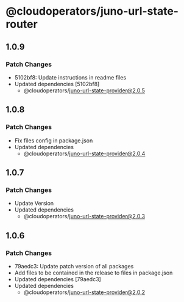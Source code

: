 # @cloudoperators/juno-url-state-router

## 1.0.9

### Patch Changes

- 5102bf8: Update instructions in readme files
- Updated dependencies [5102bf8]
  - @cloudoperators/juno-url-state-provider@2.0.5

## 1.0.8

### Patch Changes

- Fix files config in package.json
- Updated dependencies
  - @cloudoperators/juno-url-state-provider@2.0.4

## 1.0.7

### Patch Changes

- Update Version
- Updated dependencies
  - @cloudoperators/juno-url-state-provider@2.0.3

## 1.0.6

### Patch Changes

- 79aedc3: Update patch version of all packages
- Add files to be contained in the release to files in package.json
- Updated dependencies [79aedc3]
- Updated dependencies
  - @cloudoperators/juno-url-state-provider@2.0.2
